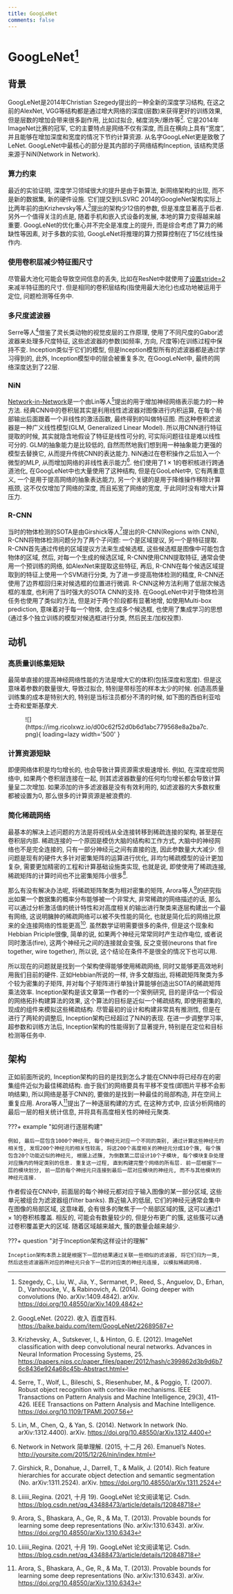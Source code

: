 ```yaml
---
title: GoogLeNet
comments: false
---
```


# GoogLeNet[^1]

## 背景

GoogLeNet是2014年Christian Szegedy提出的一种全新的深度学习结构, 在这之前的AlexNet, VGG等结构都是通过增大网络的深度(层数)来获得更好的训练效果, 但是层数的增加会带来很多副作用, 比如过拟合, 梯度消失/爆炸等[^2]. 它是2014年ImageNet比赛的冠军, 它的主要特点是网络不仅有深度, 而且在横向上具有“宽度”, 并且能够在增加深度和宽度的情况下节约计算资源. 从名字GoogLeNet更是致敬了LeNet. GoogLeNet中最核心的部分是其内部的子网络结构Inception, 该结构灵感来源于NiN(Network in Network).

### 算力约束

最近的实验证明, 深度学习领域很大的提升是由于新算法, 新网络架构的出现, 而不是新的数据集, 新的硬件设施. 它们提交到ILSVRC 2014的GoogleNet架构实际上比两年前的由Krizhevsky等人[^6]提出的架构少12倍的参数, 但是准度显著高于后者. 另外一个值得关注的点是, 随着手机和嵌入式设备的发展, 本地的算力变得越来越重要. GoogLeNet的优化重心并不完全是准度上的提升, 而是综合考虑了算力的稀缺性等因素, 对于多数的实验, GoogLeNet将推理的算力预算控制在了15亿线性操作内.

### 使用卷积层减少特征图尺寸

尽管最大池化可能会导致空间信息的丢失, 比如在ResNet中就使用了[设置stride=2](/algorithm/neural-network/cnn/resnet/#plain-network)来减半特征图的尺寸. 但是相同的卷积层结构(指使用最大池化)也成功地被运用于定位, 问题检测等任务中.

### 多尺度滤波器

Serre等人[^5]借鉴了灵长类动物的视觉皮层的工作原理, 使用了不同尺度的Gabor滤波器来处理多尺度特征, 这些滤波器的参数(如频率, 方向, 尺度等)在训练过程中保持不变. Inception类似于它们的模型, 但是Inception模型所有的滤波器都是通过学习得到的, 此外, Inception模型中的层会被重复多次, 在GoogLeNet中, 最终的网络深度达到了22层.

### NiN

[Network-in-Network](/algorithm/neural-network/cnn/nin)是一个由Lin等人[^4]提出的用于增加神经网络表示能力的一种方法. 经典CNN中的卷积层其实是利用线性滤波器对图像进行内积运算, 在每个局部输出后面跟着一个非线性的激活函数, 最终得到的叫做特征图. 而这种卷积滤波器是一种广义线性模型(GLM, Generalized Linear Model). 所以用CNN进行特征提取的时候, 其实就隐含地假设了特征是线性可分的, 可实际问题往往是难以线性可分的. GLM的抽象能力是比较低的, 自然而然地我们想到用一种抽象能力更强的模型去替换它, 从而提升传统CNN的表达能力. NiN通过在卷积操作之后加入一个微型的MLP, 从而增加网络的非线性表示能力[^3]. 他们使用了$1\times 1$的卷积核进行跨通道池化, 在GoogLeNet中也大量使用了这种结构, 但是在GooLeNet中, 它有两重意义, 一个是用于提高网络的抽象表达能力, 另一个关键的是用于降维操作移除计算瓶颈, 这不仅仅增加了网络的深度, 而且拓宽了网络的宽度, 于此同时没有增大计算压力.

### R-CNN

当时的物体检测的SOTA是由Girshick等人[^7]提出的R-CNN(Regions with CNN), R-CNN将物体检测问题分为了两个子问题: 一个是区域提议, 另一个是特征提取. R-CNN首先通过传统的区域提议方法来生成候选框, 这些候选框是图像中可能包含物体的区域, 然后, 对每一个生成的候选区域, R-CNN使用CNN提取特征, 通常会使用一个预训练的网络, 如AlexNet来提取这些特征, 再后, R-CNN在每个候选区域提取到的特征上使用一个SVM进行分类, 为了进一步提高物体检测的精度, R-CNN还使用了边界框回归来对候选框的位置进行微调. R-CNN这种方法利用了低层次候选框的准度, 也利用了当时强大的SOTA CNN的支持. 在GoogLeNet中对于物体检测任务也使用了类似的方法, 但是对于两个阶段都有显著地增, 如使用Multi-box prediction, 意味着对于每一个物体, 会生成多个候选框, 也使用了集成学习的思想(通过多个独立训练的模型对候选框进行分类, 然后民主/加权投票).

## 动机

### 高质量训练集短缺

最简单直接的提高神经网络性能的方法是增大它的体积(包括深度和宽度). 但是这意味着参数的数量很大, 导致过拟合, 特别是带标签的样本太少的时候. 创造高质量训练集的成本是特别大的, 特别是当标注员都分不清的时候, 如下图的西伯利亚哈士奇和爱斯基摩犬.

<figure markdown='1'>
  ![](https://img.ricolxwz.io/d00c62f52d0b6d1abc779568e8a2ba7c.png){ loading=lazy width='500' }
</figure>

### 计算资源短缺

即便网络体积是均匀增长的, 也会导致计算资源需求极速增长. 例如, 在深度视觉网络中, 如果两个卷积层连接在一起, 则其滤波器数量的任何均匀增长都会导致计算量呈二次增加. 如果添加的许多滤波器是没有有效利用的, 如滤波器的大多数权重都被设置为$0$, 那么很多的计算资源是被浪费的.

### 简化稀疏网络

最基本的解决上述问题的方法是将视线从全连接转移到稀疏连接的架构, 甚至是在卷积层内部. 稀疏连接的一个原因是模仿大脑的结构和工作方式, 大脑中的神经网络也不是完全连接的, 只有一部分神经元之间有直接的连, 因此参数量大大减少. 但问题是现有的硬件大多针对密集矩阵的运算进行优化, 非均匀稀疏模型的设计更加复杂, 需要更加精密的工程和计算基础设施类实现, 也就是说, 即使使用了稀疏连接, 稀疏矩阵的计算时间也不比密集矩阵小很多[^8].

那么有没有解决办法呢, 将稀疏矩阵聚类为相对密集的矩阵, Arora等人[^9]的研究指出如果一个数据集的概率分布能够被一个非常大, 非常稀疏的网络描述的话, 那么可以通过分析激活值的统计特性和对高度相关的输出进行聚类来逐层构建出一个最有网络, 这说明臃肿的稀疏网络可以被不失性能的简化, 也就是简化后的网络比原来的全连接网络的性能更高[^8]. 虽然数学证明需要很多的条件, 但是这个现象和Hebbian Priciple很像, 简单的说, 如果两个神经元常常同时产生动作电位, 或者说同时激活(fire), 这两个神经元之间的连接就会变强, 反之变弱(neurons that fire together, wire together), 所以说, 这个结论在条件不是很全的情况下也可以用.

所以现在的问题就是找到一个架构使得能够使用稀疏网络, 同时又能够更高效地利用我们目前的硬件. 正如Hebbian所说的一样, 许多文献指出, 将稀疏矩阵聚类为多个较为密集的子矩阵, 并对每个子矩阵进行单独计算能够创造出SOTA的稀疏矩阵乘法效率. Inception架构是该文章第一作者的一个案例研究, 目的是评估一个假设的网络拓扑构建算法的效果, 这个算法的目标是近似一个稀疏结构, 即使用密集的, 现成的组件来模拟这些稀疏结构. 尽管最初的设计和构建非常具有推测性, 但是在进行了两轮的调整后, Inception架构已经超过了NiN的表现. 在进一步调整学习率, 超参数和训练方法后, Inception架构的性能得到了显著提升, 特别是在定位和目标检测等任务中.

## 架构

正如前面所说的, Inception架构的目的是找到怎么才能在CNN中将已经存在的密集组件近似为最佳稀疏结构. 由于我们的网络要具有平移不变性(即图片平移不会影响结果), 所以网络是基于CNN的, 要做的是找到一种最佳的局部构造, 并在空间上重复应用. Arora等人[^9]提出了一种逐层构建的方式, 在这种方式中, 应该分析网络的最后一层的相关统计信息, 并将具有高度相关性的神经元聚类.

???+ example "如何进行逐层构建"

    例如, 最后一层包含1000个神经元, 每个神经元对应一个不同的类别, 通过计算这些神经元的相关性, 发现200个神经元的相关性较高, 将这200个高度相关的神经元分成10个簇, 每个簇包含20个功能近似的神经元, 根据上述簇, 为倒数第二层设计10个子模块, 每个模块复杂处理对应簇内的特定类别的信息. 重复这一过程, 直到构建完整个网络的所有层. 前一层根据下一层的模块划分, 前一层的每个神经元只连接到最后一层对应模块的神经元, 而不与其他模块的神经元连接.

作者假设在CNN中, 前面层的每个神经元都对应于输入图像的某一部分区域, 这些单元被组合为滤波器组(filter banks). 靠近输入的低层, 它们的神经元通常会集中在图像的局部区域, 这意味着, 会有很多的聚焦于一个局部区域的簇, 这可以通过$1\times 1$的卷积核覆盖. 相反的, 可能会有数量较少的, 但是分布更广的簇, 这些簇可以通过卷积覆盖更大的区域. 随着区域越来越大, 簇的数量会越来越少.

???+ question "对于Inception架构这样设计的理解"

    Inception架构本质上就是根据下一层的结果通过关联一些相似的滤波器, 将它们归为一类, 然后这些滤波器所对应的神经元只会下一层的对应类的神经元连接, 以模拟稀疏网络.

[^1]: Szegedy, C., Liu, W., Jia, Y., Sermanet, P., Reed, S., Anguelov, D., Erhan, D., Vanhoucke, V., & Rabinovich, A. (2014). Going deeper with convolutions (No. arXiv:1409.4842). arXiv. https://doi.org/10.48550/arXiv.1409.4842
[^2]: GoogLeNet. (2022). 收入 百度百科. https://baike.baidu.com/item/GoogLeNet/22689587
[^3]: Network in Network 简单理解. (2015, 十二月 26). Emanuel’s Notes. http://yoursite.com/2015/12/26/nin/index.html
[^4]: Lin, M., Chen, Q., & Yan, S. (2014). Network In network (No. arXiv:1312.4400). arXiv. https://doi.org/10.48550/arXiv.1312.4400
[^5]: Serre, T., Wolf, L., Bileschi, S., Riesenhuber, M., & Poggio, T. (2007). Robust object recognition with cortex-like mechanisms. IEEE Transactions on Pattern Analysis and Machine Intelligence, 29(3), 411–426. IEEE Transactions on Pattern Analysis and Machine Intelligence. https://doi.org/10.1109/TPAMI.2007.56
[^6]: Krizhevsky, A., Sutskever, I., & Hinton, G. E. (2012). ImageNet classification with deep convolutional neural networks. Advances in Neural Information Processing Systems, 25. https://papers.nips.cc/paper_files/paper/2012/hash/c399862d3b9d6b76c8436e924a68c45b-Abstract.html
[^7]: Girshick, R., Donahue, J., Darrell, T., & Malik, J. (2014). Rich feature hierarchies for accurate object detection and semantic segmentation (No. arXiv:1311.2524). arXiv. https://doi.org/10.48550/arXiv.1311.2524
[^8]: Liiiii_Regina. (2021, 十月 19). GoogLeNet 论文阅读笔记. Csdn. https://blog.csdn.net/qq_43488473/article/details/120848718
[^9]: Arora, S., Bhaskara, A., Ge, R., & Ma, T. (2013). Provable bounds for learning some deep representations (No. arXiv:1310.6343). arXiv. https://doi.org/10.48550/arXiv.1310.6343
